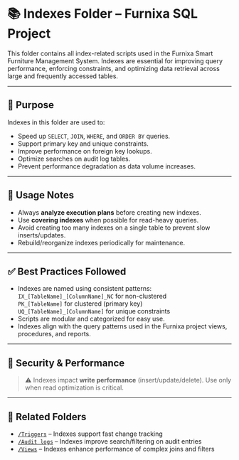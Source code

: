 # 📚 Indexes Folder – Furnixa SQL Project

This folder contains all index-related scripts used in the Furnixa Smart Furniture Management System. Indexes are essential for improving query performance, enforcing constraints, and optimizing data retrieval across large and frequently accessed tables.

---

## 📌 Purpose

Indexes in this folder are used to:

- Speed up `SELECT`, `JOIN`, `WHERE`, and `ORDER BY` queries.
- Support primary key and unique constraints.
- Improve performance on foreign key lookups.
- Optimize searches on audit log tables.
- Prevent performance degradation as data volume increases.

---

## 🧠 Usage Notes

- Always **analyze execution plans** before creating new indexes.
- Use **covering indexes** when possible for read-heavy queries.
- Avoid creating too many indexes on a single table to prevent slow inserts/updates.
- Rebuild/reorganize indexes periodically for maintenance.

---

## ✅ Best Practices Followed

- Indexes are named using consistent patterns:  
  `IX_[TableName]_[ColumnName]_NC` for non-clustered  
  `PK_[TableName]` for clustered (primary key)  
  `UQ_[TableName]_[ColumnName]` for unique constraints
- Scripts are modular and categorized for easy use.
- Indexes align with the query patterns used in the Furnixa project views, procedures, and reports.

---

## 🔐 Security & Performance

> ⚠️ Indexes impact **write performance** (insert/update/delete). Use only when read optimization is critical.

---

## 📎 Related Folders

- [`/Triggers`](../Triggers) – Indexes support fast change tracking
- [`/Audit logs`](../Audit%20logs) – Indexes improve search/filtering on audit entries
- [`/Views`](../Views) – Indexes enhance performance of complex joins and filters

